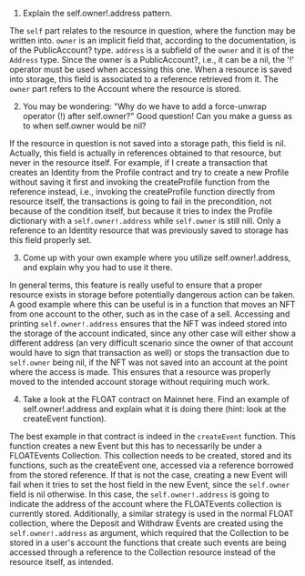 1. Explain the self.owner!.address pattern.

The <code>self</code> part relates to the resource in question, where the function may be written into. <code>owner</code> is an implicit field that, according to the documentation, is of the PublicAccount? type. <code>address</code> is a subfield of the <code>owner</code> and it is of the <code>Address</code> type. Since the owner is a PublicAccount?, i.e., it can be a nil, the '!' operator must be used when accessing this one.
When a resource is saved into storage, this field is associated to a reference retrieved from it. The <code>owner</code> part refers to the Account where the resource is stored.

2. You may be wondering: "Why do we have to add a force-unwrap operator (!) after self.owner?" Good question! Can you make a guess as to when self.owner would be nil?

If the resource in question is not saved into a storage path, this field is nil. Actually, this field is actually in references obtained to that resource, but never in the resource itself. For example, if I create a transaction that creates an Identity from the Profile contract and try to create a new Profile without saving it first and invoking the createProfile function from the reference instead, i.e., invoking the createProfile function directly from resource itself, the transactions is going to fail in the precondition, not because of the condition itself, but because it tries to index the Profile dictionary with a <code>self.owner!.address</code> while <code>self.owner</code> is still nill. Only a reference to an Identity resource that was previously saved to storage has this field properly set. 

3. Come up with your own example where you utilize self.owner!.address, and explain why you had to use it there.

In general terms, this feature is really useful to ensure that a proper resource exists in storage before potentially dangerous action can be taken. A good example where this can be useful is in a function that moves an NFT from one account to the other, such as in the case of a sell. Accessing and printing <code>self.owner!.address</code> ensures that the NFT was indeed stored into the storage of the account indicated, since any other case will either show a different address (an very difficult scenario since the owner of that account would have to sign that transaction as well) or stops the transaction due to <code>self.owner</code> being nil, if the NFT was not saved into an account at the point where the access is made. This ensures that a resource was properly moved to the intended account storage without requiring much work.

4. Take a look at the FLOAT contract on Mainnet here. Find an example of self.owner!.address and explain what it is doing there (hint: look at the createEvent function).

The best example in that contract is indeed in the <code>createEvent</code> function. This function creates a new Event but this has to necessarily be under a FLOATEvents Collection. This collection needs to be created, stored and its functions, such as the createEvent one, accessed via a reference borrowed from the stored reference. If that is not the case, creating a new Event will fail when it tries to set the host field in the new Event, since the <code>self.owner</code> field is nil otherwise. In this case, the <code>self.owner!.address</code> is going to indicate the address of the account where the FLOATEvents collection is currently stored.
Additionally, a similar strategy is used in the normal FLOAT collection, where the Deposit and Withdraw Events are created using the <code>self.owner!.address</code> as argument, which required that the Collection to be stored in a user's account the functions that create such events are being accessed through a reference to the Collection resource instead of the resource itself, as intended.